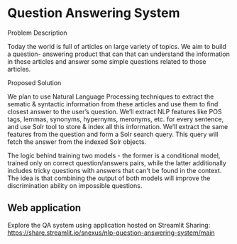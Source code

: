 # Question Answering System



Problem Description

Today the world is full of articles on large variety of topics. We aim to build a question- answering product that can that can understand the information in these articles and answer some simple questions related to those articles.

Proposed Solution

We plan to use Natural Language Processing techniques to extract the sematic & syntactic information from these articles and use them to find closest answer to the user’s question. We’ll extract NLP features like POS tags, lemmas, synonyms, hypernyms, meronyms, etc. for every sentence, and use Solr tool to store & index all this information. We’ll extract the same features from the question and form a Solr search query. This query will fetch the answer from the indexed Solr objects.



The logic behind training two models - the former is a conditional model, trained only on correct question/answers pairs, 
while the latter additionally includes tricky questions with answers that can't be found in the context. 
The idea is that combining the output of both models will improve the discrimination ability on impossible questions.

## Web application 

Explore the QA system using application hosted on Streamlit Sharing:
https://share.streamlit.io/snexus/nlp-question-answering-system/main

